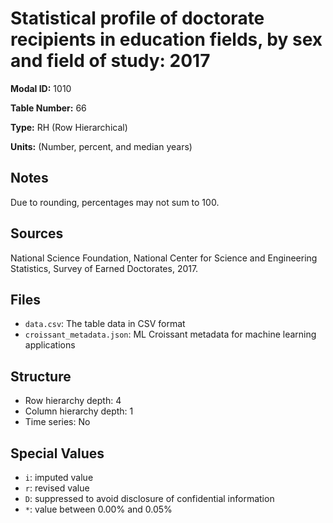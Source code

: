 # Statistical profile of doctorate recipients in education fields, by sex and field of study: 2017

**Modal ID:** 1010

**Table Number:** 66

**Type:** RH (Row Hierarchical)

**Units:** (Number, percent, and median years)

## Notes

Due to rounding, percentages may not sum to 100.

## Sources

National Science Foundation, National Center for Science and Engineering Statistics, Survey of Earned Doctorates, 2017.

## Files

- `data.csv`: The table data in CSV format
- `croissant_metadata.json`: ML Croissant metadata for machine learning applications

## Structure

- Row hierarchy depth: 4
- Column hierarchy depth: 1
- Time series: No

## Special Values

- `i`: imputed value
- `r`: revised value
- `D`: suppressed to avoid disclosure of confidential information
- `*`: value between 0.00% and 0.05%
